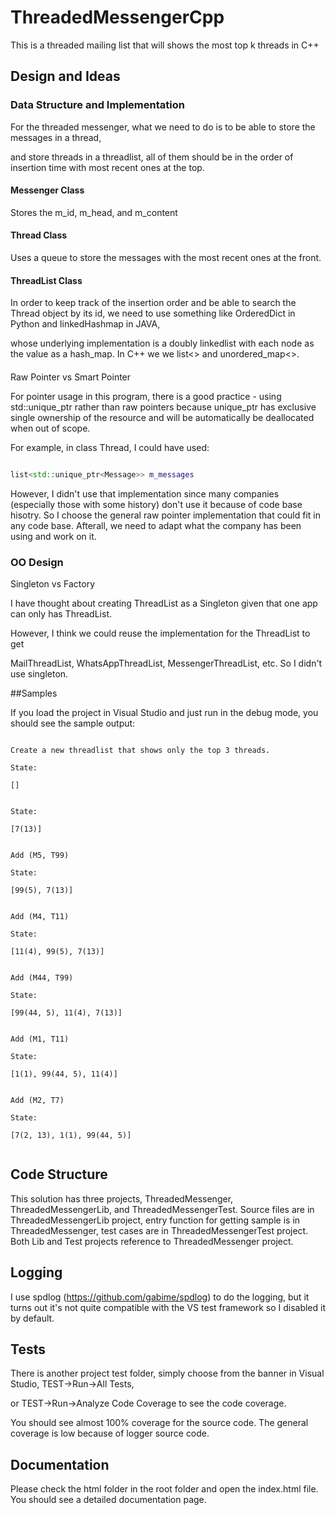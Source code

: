 # ThreadedMessengerCpp

This is a threaded mailing list that will shows the most top k threads in C++


## Design and Ideas

### Data Structure and Implementation

For the threaded messenger, what we need to do is to be able to store the messages in a thread,

and store threads in a threadlist, all of them should be in the order of insertion time with most recent ones at the top.

#### Messenger Class

Stores the m_id, m_head, and m_content

#### Thread Class

Uses a queue to store the messages with the most recent ones at the front.

#### ThreadList Class

In order to keep track of the insertion order and be able to search the Thread object by its id, we need to use something like OrderedDict in Python and linkedHashmap in JAVA,

whose underlying implementation is a doubly linkedlist with each node as the value as a hash_map. In C++ we we list<> and unordered_map<>.

####

Raw Pointer vs Smart Pointer

For pointer usage in this program, there is a good practice - using std::unique_ptr rather than raw pointers because unique_ptr has exclusive single ownership of the resource and will be automatically be deallocated when out of scope.

For example, in class Thread, I could have used:


```Cpp

list<std::unique_ptr<Message>> m_messages

```


However, I didn't use that implementation since many companies (especially those with some history) don't use it because of code base hisotry. So I choose the general raw pointer implementation that could fit in any code base. Afterall, we need to adapt what the company has been using and work on it.


### OO Design

Singleton vs Factory

I have thought about creating ThreadList as a Singleton given that one app can only has ThreadList.

However, I think we could reuse the implementation for the ThreadList to get

MailThreadList, WhatsAppThreadList, MessengerThreadList, etc. So I didn't use singleton.


##Samples

If you load the project in Visual Studio and just run in the debug mode, you should see the sample output:

```

Create a new threadlist that shows only the top 3 threads.

State:

[]


State:

[7(13)]


Add (M5, T99)

State:

[99(5), 7(13)]


Add (M4, T11)

State:

[11(4), 99(5), 7(13)]


Add (M44, T99)

State:

[99(44, 5), 11(4), 7(13)]


Add (M1, T11)

State:

[1(1), 99(44, 5), 11(4)]


Add (M2, T7)

State:

[7(2, 13), 1(1), 99(44, 5)]


```


## Code Structure

This solution has three projects, ThreadedMessenger, ThreadedMessengerLib, and ThreadedMessengerTest. Source files are in ThreadedMessengerLib project, entry function for getting sample is in ThreadedMessenger, test cases are in ThreadedMessengerTest project. Both Lib and Test projects reference to ThreadedMessenger project.


## Logging

I use spdlog (https://github.com/gabime/spdlog) to do the logging, but it turns out it's not quite compatible with the VS test framework so I disabled it by default.


## Tests

There is another project test folder, simply choose from the banner in Visual Studio, TEST->Run->All Tests,

or TEST->Run->Analyze Code Coverage to see the code coverage.

You should see almost 100% coverage for the source code. The general coverage is low because of logger source code.


## Documentation

Please check the html folder in the root folder and open the index.html file. You should see a detailed documentation page.

